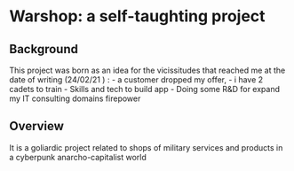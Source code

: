 # Warshop: a self-taughting project

## Background
This project was born as an idea for the vicissitudes that reached me at the date of writing (24/02/21 ) : 
    - a customer dropped my offer, 
    - i have 2 cadets to train 
    - Skills and tech to build app
    - Doing some R&D for expand my IT consulting domains firepower  

## Overview
It is a goliardic project related to shops of military services and products in a cyberpunk anarcho-capitalist world

